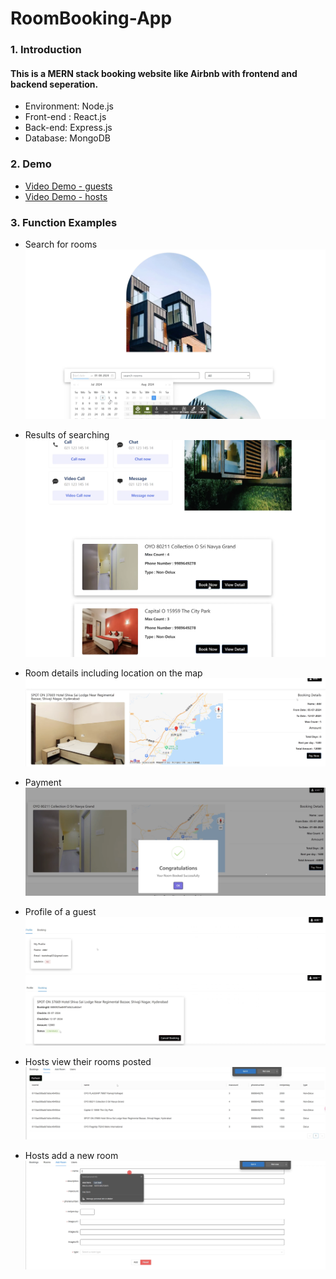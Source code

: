 # RoomBooking-App
### 1. Introduction
#### This is a MERN stack booking website like Airbnb with frontend and backend seperation. 
* Environment: Node.js
* Front-end : React.js
* Back-end: Express.js
* Database: MongoDB
### 2. Demo
* [Video Demo - guests](https://www.youtube.com/watch?v=GyCaTYoBsdo&t=14s)
* [Video Demo - hosts](https://www.youtube.com/watch?v=YfQ3RN2fCbU)
### 3. Function Examples
* Search for rooms
  ![searching-rooms](./images/searchingrooms.png)

  
* Results of searching
  ![searching-result](./images/searching-result.png)

  
* Room details including location on the map
  ![booking-deatails](./images/bookingdetails.png)

  
* Payment
  ![payment](./images/payment.png)

  
* Profile of a guest
  ![profile](./images/profile1.png)
  ![profile](./images/profile2.png)


* Hosts view their rooms posted
  ![room-management](./images/view-rooms.png)

* Hosts add a new room
  ![room-management](./images/adding-newroom.png)
